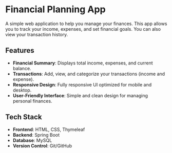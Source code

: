 # Financial Planning App

A simple web application to help you manage your finances. This app allows you to track your income, expenses, and set financial goals. You can also view your transaction history.

## Features

- **Financial Summary**: Displays total income, expenses, and current balance.
- **Transactions**: Add, view, and categorize your transactions (income and expense).
- **Responsive Design**: Fully responsive UI optimized for mobile and desktop.
- **User-Friendly Interface**: Simple and clean design for managing personal finances.

## Tech Stack

- **Frontend**: HTML, CSS, Thymeleaf
- **Backend**: Spring Boot
- **Database**: MySQL
- **Version Control**: Git/GitHub
